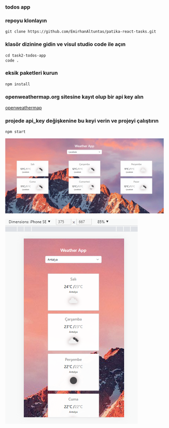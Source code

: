 ### todos app

### repoyu klonlayın 
```
git clone https://github.com/EmirhanAltuntas/patika-react-tasks.git
```

### klasör dizinine gidin ve visul studio code ile açın
```
cd task2-todos-app
code .
```

### eksik paketleri kurun
```
npm install
```

### openweathermap.org sitesine kayıt olup bir api key alın 
[openweathermap](https://openweathermap.org/)

### projede api_key değişkenine bu keyi verin ve projeyi çalıştırın
```
npm start
```

![Image](./src/images/weathertask1.png)

![Image](./src/images/weathertask2.png)
